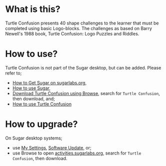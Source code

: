 What is this?
=============

Turtle Confusion presents 40 shape challenges to the learner that must be completed using basic Logo-blocks. The challenges as based on Barry Newell's 1988 book, Turtle Confusion: Logo Puzzles and Riddles.

How to use?
===========

Turtle Confusion is not part of the Sugar desktop, but can be added.  Please refer to;

* [How to Get Sugar on sugarlabs.org](https://sugarlabs.org/),
* [How to use Sugar](https://help.sugarlabs.org/),
* [Download Turtle Confusion using Browse](https://activities.sugarlabs.org/), search for `Turtle Confusion`, then download, and;
* [How to use Turtle Confusion](https://help.sugarlabs.org/turtle_confusion.html)

How to upgrade?
===============

On Sugar desktop systems;
* use [My Settings](https://help.sugarlabs.org/my_settings.html), [Software Update](https://help.sugarlabs.org/my_settings.html#software-update), or;
* use Browse to open [activities.sugarlabs.org](https://activities.sugarlabs.org/), search for `Turtle Confusion`, then download.
